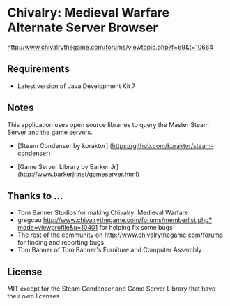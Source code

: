 Chivalry: Medieval Warfare Alternate Server Browser
===================================================

http://www.chivalrythegame.com/forums/viewtopic.php?f=69&t=10664

Requirements
------------
 * Latest version of Java Development Kit 7

Notes
-----
This application uses open source libraries to query the Master Steam Server and the game servers.
 * [Steam Condenser by koraktor] (https://github.com/koraktor/steam-condenser)

 * [Game Server Library by Barker Jr] (http://www.barkerjr.net/gameserver.html)

Thanks to ...
-------------
 * Torn Banner Studios for making Chivalry: Medieval Warfare
 * gregcau http://www.chivalrythegame.com/forums/memberlist.php?mode=viewprofile&u=10401 for helping fix some bugs
 * The rest of the community on http://www.chivalrythegame.com/forums for finding and reporting bugs
 * Tom Banner of Tom Banner's Furniture and Computer Assembly

License
-------
MIT except for the Steam Condenser and Game Server Library that have their own licenses.